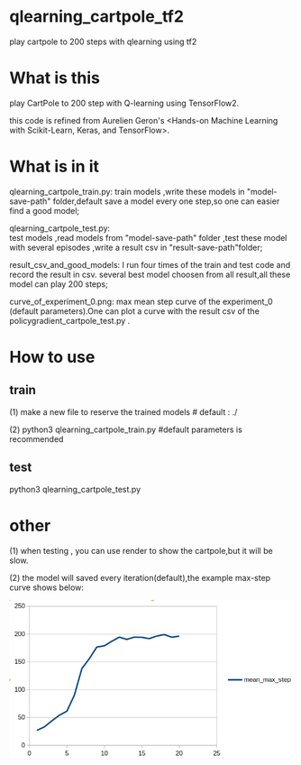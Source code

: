 # qlearning_cartpole_tf2
play cartpole to 200 steps with qlearning using tf2

# What is this
play CartPole to 200 step with Q-learning using TensorFlow2.

this code is refined from Aurelien Geron's <Hands-on Machine Learning with Scikit-Learn, Keras, and TensorFlow>.

# What is in it
qlearning_cartpole_train.py:
train models ,write these models in "model-save-path" folder,default save a model every one step,so one can easier find a good model;


qlearning_cartpole_test.py:   
test models ,read models  from "model-save-path" folder ,test these model with several episodes ,write a result csv in "result-save-path"folder;


result_csv_and_good_models: 
I run four times of the train and test code and record the result in csv.
several best model choosen from all result,all these model can play 200 steps;

curve_of_experiment_0.png:
max mean step curve of the experiment_0 (default parameters).One can plot a curve with the result csv of the policygradient_cartpole_test.py .  


# How to use
## train
(1) make a new file to reserve the trained models  # default : ./


(2) python3 qlearning_cartpole_train.py    #default parameters is recommended

## test
python3 qlearning_cartpole_test.py

# other
(1) when testing , you can use render to show the cartpole,but it will be slow.


(2) the model will saved every  iteration(default),the example max-step curve shows below:


![image](https://github.com/Song-xx/pg-cartpole/blob/master/curve%20of%20mean%20max%20step.png)

